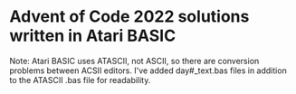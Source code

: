 # Advent of Code 2022 solutions written in Atari BASIC
Note: Atari BASIC uses ATASCII, not ASCII, so there are conversion problems between ACSII editors. I've added day#_text.bas files in addition to the ATASCII .bas file for readability.

